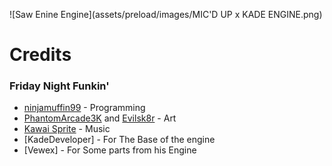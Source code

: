
![Saw Enine Engine](assets/preload/images/MIC'D UP x KADE ENGINE.png)

# Credits
### Friday Night Funkin'
 - [ninjamuffin99](https://twitter.com/ninja_muffin99) - Programming
 - [PhantomArcade3K](https://twitter.com/phantomarcade3k) and [Evilsk8r](https://twitter.com/evilsk8r) - Art
 - [Kawai Sprite](https://twitter.com/kawaisprite) - Music
 - [KadeDeveloper] - For The Base of the engine
 - [Vewex] - For Some parts from his Engine
 